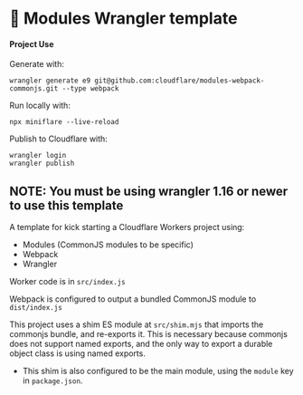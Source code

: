 # 👷 Modules Wrangler template

#### Project Use

Generate with:
```
wrangler generate e9 git@github.com:cloudflare/modules-webpack-commonjs.git --type webpack
```

Run locally with:
```
npx miniflare --live-reload
```

Publish to Cloudflare with:
```
wrangler login
wrangler publish
```



## NOTE: You must be using wrangler 1.16 or newer to use this template

A template for kick starting a Cloudflare Workers project using:

- Modules (CommonJS modules to be specific)
- Webpack
- Wrangler

Worker code is in `src/index.js`

Webpack is configured to output a bundled CommonJS module to `dist/index.js`

This project uses a shim ES module at `src/shim.mjs` that imports the commonjs bundle, and re-exports it. This is necessary because commonjs does not support named exports, and the only way to export a durable object class is using named exports.

- This shim is also configured to be the main module, using the `module` key in `package.json`.
